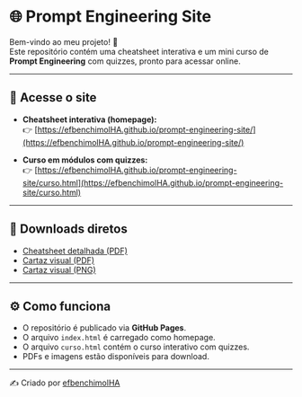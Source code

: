 # 🌐 Prompt Engineering Site

Bem-vindo ao meu projeto! 🚀  
Este repositório contém uma cheatsheet interativa e um mini curso de **Prompt Engineering** com quizzes, pronto para acessar online.

---

## 📌 Acesse o site

- **Cheatsheet interativa (homepage):**  
  👉 [https://efbenchimolHA.github.io/prompt-engineering-site/](https://efbenchimolHA.github.io/prompt-engineering-site/)

- **Curso em módulos com quizzes:**  
  👉 [https://efbenchimolHA.github.io/prompt-engineering-site/curso.html](https://efbenchimolHA.github.io/prompt-engineering-site/curso.html)

---

## 📄 Downloads diretos

- [Cheatsheet detalhada (PDF)](https://efbenchimolHA.github.io/prompt-engineering-site/cheatsheet_prompt_engineering.pdf)  
- [Cartaz visual (PDF)](https://efbenchimolHA.github.io/prompt-engineering-site/cheatsheet_prompt_engineering_poster.pdf)  
- [Cartaz visual (PNG)](https://efbenchimolHA.github.io/prompt-engineering-site/cheatsheet_prompt_engineering_poster.png)  

---

## ⚙️ Como funciona
- O repositório é publicado via **GitHub Pages**.  
- O arquivo `index.html` é carregado como homepage.  
- O arquivo `curso.html` contém o curso interativo com quizzes.  
- PDFs e imagens estão disponíveis para download.  

---

✍️ Criado por [efbenchimolHA](https://github.com/efbenchimolHA)
